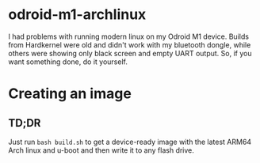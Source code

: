 # odroid-m1-archlinux
I had problems with running modern linux on my Odroid M1 device. Builds from Hardkernel were old and didn't work with my
bluetooth dongle, while others were showing only black screen and empty UART output. So, if you want something done, do it
yourself.

# Creating an image

## TD;DR
Just run ```bash build.sh``` to get a device-ready image with the latest ARM64 Arch linux and u-boot
and then write it to any flash drive.

